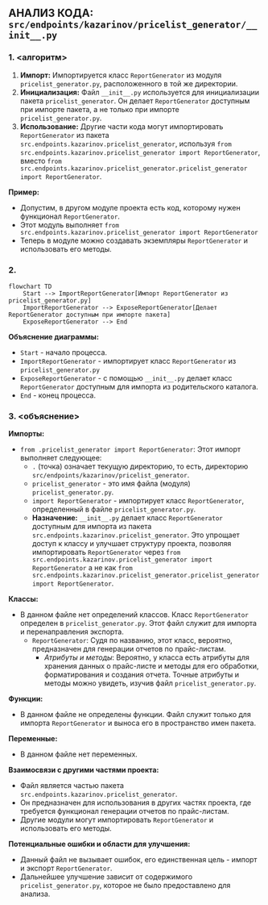 ## АНАЛИЗ КОДА: `src/endpoints/kazarinov/pricelist_generator/__init__.py`

### 1. <алгоритм>

1.  **Импорт:** Импортируется класс `ReportGenerator` из модуля `pricelist_generator.py`, расположенного в той же директории.
2.  **Инициализация:** Файл `__init__.py`  используется для инициализации пакета `pricelist_generator`. Он делает `ReportGenerator` доступным при импорте пакета, а не только при импорте `pricelist_generator.py`. 
3. **Использование:**  Другие части кода могут импортировать  `ReportGenerator`  из пакета `src.endpoints.kazarinov.pricelist_generator`, используя `from src.endpoints.kazarinov.pricelist_generator import ReportGenerator`, вместо `from src.endpoints.kazarinov.pricelist_generator.pricelist_generator import ReportGenerator`.

**Пример:**
*   Допустим, в другом модуле проекта есть код, которому нужен функционал `ReportGenerator`.
*   Этот модуль выполняет `from src.endpoints.kazarinov.pricelist_generator import ReportGenerator` 
*   Теперь в модуле можно создавать экземпляры `ReportGenerator` и использовать его методы.

### 2. <mermaid>

```mermaid
flowchart TD
    Start --> ImportReportGenerator[Импорт ReportGenerator из pricelist_generator.py]
    ImportReportGenerator --> ExposeReportGenerator[Делает ReportGenerator доступным при импорте пакета]
    ExposeReportGenerator --> End
```
**Объяснение диаграммы:**
*   `Start` - начало процесса.
*   `ImportReportGenerator` - импортирует класс `ReportGenerator` из `pricelist_generator.py`
*   `ExposeReportGenerator` - с помощью `__init__.py` делает класс `ReportGenerator` доступным для импорта из родительского каталога.
*   `End` - конец процесса.

### 3. <объяснение>
**Импорты:**
*   `from .pricelist_generator import ReportGenerator`: Этот импорт выполняет следующее:
    *   `.` (точка) означает текущую директорию, то есть, директорию `src/endpoints/kazarinov/pricelist_generator`.
    *   `pricelist_generator` - это имя файла (модуля) `pricelist_generator.py`.
    *   `import ReportGenerator` - импортирует класс `ReportGenerator`, определенный в файле `pricelist_generator.py`. 
    *   **Назначение:** `__init__.py` делает класс `ReportGenerator` доступным для импорта из пакета `src.endpoints.kazarinov.pricelist_generator`. Это упрощает доступ к классу и улучшает структуру проекта, позволяя импортировать `ReportGenerator` через `from src.endpoints.kazarinov.pricelist_generator import ReportGenerator` а не как `from src.endpoints.kazarinov.pricelist_generator.pricelist_generator import ReportGenerator`.
  
**Классы:**
*   В данном файле нет определений классов. Класс `ReportGenerator` определен в `pricelist_generator.py`. Этот файл служит для импорта и перенаправления экспорта.
    *   `ReportGenerator`: Судя по названию, этот класс, вероятно, предназначен для генерации отчетов по прайс-листам.
        *   *Атрибуты и методы*: Вероятно, у класса есть атрибуты для хранения данных о прайс-листе и методы для его обработки, форматирования и создания отчета. Точные атрибуты и методы можно увидеть, изучив файл `pricelist_generator.py`.
  
**Функции:**
*  В данном файле не определены функции. Файл служит только для импорта `ReportGenerator` и выноса его в пространство имен пакета.

**Переменные:**
*   В данном файле нет переменных.

**Взаимосвязи с другими частями проекта:**
*   Файл является частью пакета `src.endpoints.kazarinov.pricelist_generator`. 
*   Он предназначен для использования в других частях проекта, где требуется функционал генерации отчетов по прайс-листам.  
*   Другие модули могут импортировать `ReportGenerator` и использовать его методы.

**Потенциальные ошибки и области для улучшения:**
*   Данный файл не вызывает ошибок, его единственная цель - импорт и экспорт `ReportGenerator`. 
*   Дальнейшее улучшение зависит от содержимого `pricelist_generator.py`, которое не было предоставлено для анализа.
